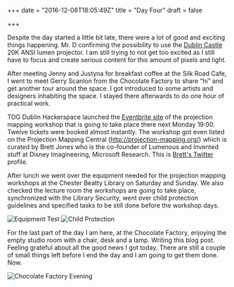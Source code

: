 +++
date = "2016-12-08T18:05:49Z"
title = "Day Four"
draft = false

+++

Despite the day started a little bit late, there were a lot of good and exciting things happening. Mr. D confirming the possibility to use the [Dublin Castle](http://www.dublincastle.ie/) 20K ANSI lumen projector. I am still trying to not get too excited as I still have to focus and create serious content for this amount of pixels and light.


After meeting Jenny and Justyna for breakfast coffee at the Silk Road Cafe, I went to meet Gerry Scanlon from the Chocolate Factory to share “hi” and get another tour around the space. I got introduced to some artists and designers inhabiting the space. I stayed there afterwards to do one hour of practical work.


TOG Dublin Hackerspace launched the [Eventbrite site](https://www.tog.ie/2016/12/projection-mapping-with-the-raspberry-pi-workshop/) of the projection mapping workshop that is going to take place there next Monday 19:00. Twelve tickets were booked almost instantly. The workshop got even listed on the Projection Mapping Central (http://projection-mapping.org/) which is curated by Brett Jones who is the co-founder of Lumenous and Invented stuff at Disney Imagineering, Microsoft Research. This is [Brett's Twitter](https://twitter.com/brettjonesr) profile.


After lunch we went over the equipment needed for the projection mapping workshops at the Chester Beatty Library on Saturday and Sunday. We also checked the lecture room the workshops are going to take place, synchronized with the Library Security, went over child protection guidelines and specified tasks to be still done before the workshop days.

![Equipment Test](postimages/equipment-test.jpg)
![Child Protection](postimages/child-protection.jpg)

For the last part of the day I am here, at the Chocolate Factory, enjoying the empty studio room with a chair, desk and a lamp. Writing this blog post. Feeling grateful about all the good news I got today. There are still a couple of small things left before I end the day and I am going to get them done. Now.

![Chocolate Factory Evening](postimages/chocolate-factory-evening.jpg)

